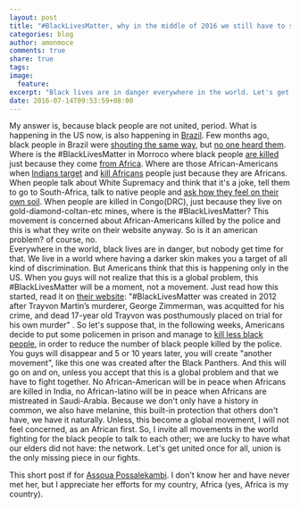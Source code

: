 ```yaml
---
layout: post
title: "#BlackLivesMatter, why in the middle of 2016 we still have to shout it loud?"
categories: blog
author: amonmoce
comments: true
share: true
tags:
image:
  feature:
excerpt: "Black lives are in danger everywhere in the world. Let's get united and fight together."
date: 2016-07-14T09:53:59+08:00
---
```



My answer is, because black people are not united, period. What is happening in the US now, is also happening in [Brazil](http://www.aljazeera.com/indepth/features/2016/06/brazil-police-accused-targeting-black-youths-160619095957017.html). Few months ago, black people in Brazil were [shouting the same way](https://www.youtube.com/watch?v=226e-N-JBsk), but [no one heard them](http://blavity.com/brazil-black-lives-matter/). Where is the #BlackLivesMatter in Morroco where black people [are killed](http://www.black-feelings.com/accueil/detail-actualite/article/arretons-detre-silencieux-trois-black-africain-tue-au-maroc/) just because they come [from Africa](https://www.youtube.com/watch?v=XrZcacmQRCo). Where are those African-Americans when [Indians target](http://www.rfi.fr/emission/20160604-inde-rdc-racisme-violences-contre-africains-violence-societe-diplomatie) and [kill Africans](http://indianexpress.com/article/india/india-news-india/african-nationals-attacks-blacks-racism-congolese-national-masonda-ketada-olivier-rajpur-khurd-vasant-kunj-2835098/) people just because they are Africans. When people talk about White Supremacy and think that it's a joke, tell them to go to South-Africa, talk to native people and [ask how they feel on their own soil](http://www.timeslive.co.za/sundaytimes/opinion/2016/01/10/Why-do-white-people-despise-blacks). When people are killed in Congo(DRC), just because they live on gold-diamond-coltan-etc mines, where is the #BlackLivesMatter? This movement is concerned about African-Americans killed by the police and this is what they write on their website anyway. So is it an american problem? of course, no.
<br>
Everywhere in the world, black lives are in danger, but nobody get time for that. We live in a world where having a darker skin makes you a target of all kind of discrimination. But Americans think that this is happening only in the US. When you guys will not realize that this is a global problem, this #BlackLivesMatter will be a moment, not a movement. Just read how this started, read it on [their website](http://blacklivesmatter.com/about/): "#BlackLivesMatter was created in 2012 after Trayvon Martin’s murderer, George Zimmerman, was acquitted for his crime, and dead 17-year old Trayvon was posthumously placed on trial for his own murder" . So let's suppose that, in the following weeks, Americans decide to put some policemen in prison and manage to [kill less black people](http://www.huffingtonpost.com/entry/black-people-killed-by-police-america_us_577da633e4b0c590f7e7fb17), in order to reduce the number of black people killed by the police. You guys will disappear and 5 or 10 years later, you will create "another movement", like this one was created after the Black Panthers. And this will go on and on, unless you accept that this is a global problem and that we have to fight together. No African-American will be in peace when Africans are killed in India, no African-latino will be in peace when Africans are mistreated in Saudi-Arabia. Because we don't only have a history in common, we also have melanine, this built-in protection that others don't have, we have it naturally.
Unless, this become a global movement, I will not feel concerned, as an African first. So, I invite all movements in the world fighting for the black people to talk to each other; we are lucky to have what our elders did not have: the network. Let's get united once for all, union is the only missing piece in our fights.

This short post if for [Assoua Possalekambi](https://www.facebook.com/christele.assoua). I don't know her and have never met her, but I appreciate her efforts for my country, Africa (yes, Africa is my country).
